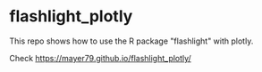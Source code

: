 # flashlight_plotly
This repo shows how to use the R package "flashlight" with plotly.

Check https://mayer79.github.io/flashlight_plotly/
